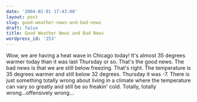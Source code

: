```yaml
---
date: '2004-02-01 17:43:00'
layout: post
slug: good-weather-news-and-bad-news
draft: false
title: Good Weather News and Bad News
wordpress_id: '253'
---
```


Wow, we are having a heat wave in Chicago today! It's almost 35 degrees warmer today than it was last Thursday or so. That's the good news. The bad news is that we are still below freezing. That's right. The temperature is 35 degrees warmer and still below 32 degrees. Thursday it was -7. There is just something totally wrong about living in a climate where the temperature can vary so greatly and still be so freakin' cold. Totally, totally wrong...offensively wrong...

